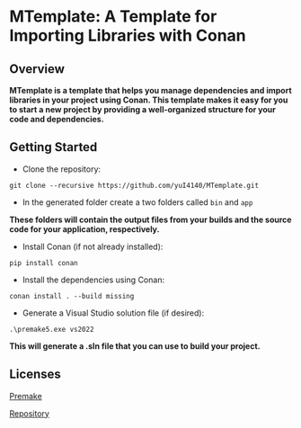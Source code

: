 # MTemplate: A Template for Importing Libraries with Conan
## Overview

**MTemplate is a template that helps you manage dependencies and import libraries in your project using Conan. This template makes it easy for you to start a new project by providing a well-organized structure for your code and dependencies.**
## Getting Started
- Clone the repository:
```
git clone --recursive https://github.com/yuI4140/MTemplate.git
```
- In the generated folder create a two folders called `bin` and `app`

**These folders will contain the output files from your builds and the source code for your application, respectively.**

- Install Conan (if not already installed):
```
pip install conan
```
- Install the dependencies using Conan:
```
conan install . --build missing
```
- Generate a Visual Studio solution file (if desired):
```
.\premake5.exe vs2022
```
**This will generate a .sln file that you can use to build your project.**
## Licenses
[Premake](premake5.LICENSE.txt)

[Repository](LICENSE)

